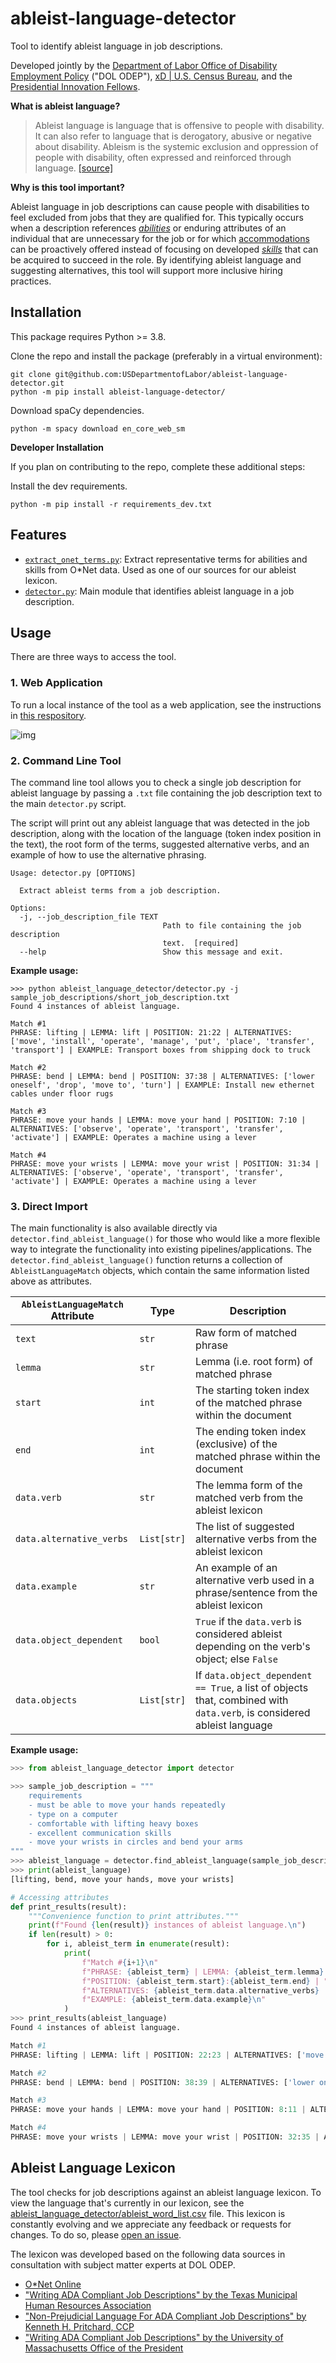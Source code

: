 # ableist-language-detector
Tool to identify ableist language in job descriptions.

Developed jointly by the [Department of Labor Office of Disability Employment Policy](https://www.dol.gov/agencies/odep) ("DOL ODEP"), [xD | U.S. Census Bureau](https://www.xd.gov/), and the [Presidential Innovation Fellows](https://presidentialinnovationfellows.gov/).

**What is ableist language?**

> Ableist language is language that is offensive to people with disability. It can also refer to language that is derogatory, abusive or negative about disability. Ableism is the systemic exclusion and oppression of people with disability, often expressed and reinforced through language. [[source]](https://pwd.org.au/resources/disability-info/language-guide/ableist-language/)

**Why is this tool important?**

Ableist language in job descriptions can cause people with disabilities to feel excluded from jobs that they are qualified for. This typically occurs when a description references [*abilities*](https://www.onetonline.org/find/descriptor/browse/Abilities/) or enduring attributes of an individual that are unnecessary for the job or for which [accommodations](https://askjan.org/) can be proactively offered instead of focusing on developed [*skills*](https://www.onetonline.org/skills/) that can be acquired to succeed in the role. By identifying ableist language and suggesting alternatives, this tool will support more inclusive hiring practices.

## Installation

This package requires Python >= 3.8.

Clone the repo and install the package (preferably in a virtual environment):
```
git clone git@github.com:USDepartmentofLabor/ableist-language-detector.git
python -m pip install ableist-language-detector/
```

Download spaCy dependencies.
```
python -m spacy download en_core_web_sm
```

**Developer Installation**

If you plan on contributing to the repo, complete these additional steps:

Install the dev requirements.

```
python -m pip install -r requirements_dev.txt
```

## Features

* [`extract_onet_terms.py`](ableist_language_detector/extract_terms.py): Extract representative terms for abilities and skills from O*Net data. Used as one of our sources for our ableist lexicon.
* [`detector.py`](ableist_language_detector/detector.py): Main module that identifies ableist language in a job description.

## Usage

There are three ways to access the tool.

### 1. Web Application

To run a local instance of the tool as a web application, see the instructions in [this respository](https://github.com/USDepartmentofLabor/ableist-language-detector-web).

![img](assets/ableist-ui-demo-fullsize.gif)

### 2. Command Line Tool

The command line tool allows you to check a single job description for ableist language by passing a `.txt` file containing the job description text to the main `detector.py` script.

The script will print out any ableist language that was detected in the job description, along with the location of the language (token index position in the text), the root form of the terms, suggested alternative verbs, and an example of how to use the alternative phrasing.

```
Usage: detector.py [OPTIONS]

  Extract ableist terms from a job description.

Options:
  -j, --job_description_file TEXT
                                  Path to file containing the job description
                                  text.  [required]
  --help                          Show this message and exit.
```

**Example usage:**

```
>>> python ableist_language_detector/detector.py -j sample_job_descriptions/short_job_description.txt
Found 4 instances of ableist language.

Match #1
PHRASE: lifting | LEMMA: lift | POSITION: 21:22 | ALTERNATIVES: ['move', 'install', 'operate', 'manage', 'put', 'place', 'transfer', 'transport'] | EXAMPLE: Transport boxes from shipping dock to truck

Match #2
PHRASE: bend | LEMMA: bend | POSITION: 37:38 | ALTERNATIVES: ['lower oneself', 'drop', 'move to', 'turn'] | EXAMPLE: Install new ethernet cables under floor rugs

Match #3
PHRASE: move your hands | LEMMA: move your hand | POSITION: 7:10 | ALTERNATIVES: ['observe', 'operate', 'transport', 'transfer', 'activate'] | EXAMPLE: Operates a machine using a lever

Match #4
PHRASE: move your wrists | LEMMA: move your wrist | POSITION: 31:34 | ALTERNATIVES: ['observe', 'operate', 'transport', 'transfer', 'activate'] | EXAMPLE: Operates a machine using a lever
```

### 3. Direct Import

The main functionality is also available directly via `detector.find_ableist_language()` for those who would like a more flexible way to integrate the functionality into existing pipelines/applications. The `detector.find_ableist_language()` function returns a collection of `AbleistLanguageMatch` objects, which contain the same information listed above as attributes.

`AbleistLanguageMatch` Attribute | Type | Description
---- | ---- | -----
`text` | `str` | Raw form of matched phrase
`lemma` | `str` | Lemma (i.e. root form) of matched phrase
`start` | `int` | The starting token index of the matched phrase within the document
`end` | `int` | The ending token index (exclusive) of the matched phrase within the document
`data.verb` | `str` | The lemma form of the matched verb from the ableist lexicon
`data.alternative_verbs` | `List[str]` | The list of suggested alternative verbs from the ableist lexicon
`data.example` | `str` | An example of an alternative verb used in a phrase/sentence from the ableist lexicon
`data.object_dependent` | `bool` | `True` if the `data.verb` is considered ableist depending on the verb's object; else `False`
`data.objects` | `List[str]` | If `data.object_dependent == True`, a list of objects that, combined with `data.verb`, is considered ableist language

**Example usage:**

```python
>>> from ableist_language_detector import detector

>>> sample_job_description = """
    requirements
    - must be able to move your hands repeatedly
    - type on a computer
    - comfortable with lifting heavy boxes
    - excellent communication skills
    - move your wrists in circles and bend your arms
"""
>>> ableist_language = detector.find_ableist_language(sample_job_description)
>>> print(ableist_language)
[lifting, bend, move your hands, move your wrists]

# Accessing attributes
def print_results(result):
    """Convenience function to print attributes."""
    print(f"Found {len(result)} instances of ableist language.\n")
    if len(result) > 0:
        for i, ableist_term in enumerate(result):
            print(
                f"Match #{i+1}\n"
                f"PHRASE: {ableist_term} | LEMMA: {ableist_term.lemma} | "
                f"POSITION: {ableist_term.start}:{ableist_term.end} | "
                f"ALTERNATIVES: {ableist_term.data.alternative_verbs} | "
                f"EXAMPLE: {ableist_term.data.example}\n"
            )
>>> print_results(ableist_language)
Found 4 instances of ableist language.

Match #1
PHRASE: lifting | LEMMA: lift | POSITION: 22:23 | ALTERNATIVES: ['move', 'install', 'operate', 'manage', 'put', 'place', 'transfer', 'transport'] | EXAMPLE: Transport boxes from shipping dock to truck

Match #2
PHRASE: bend | LEMMA: bend | POSITION: 38:39 | ALTERNATIVES: ['lower oneself', 'drop', 'move to', 'turn'] | EXAMPLE: Install new ethernet cables under floor rugs

Match #3
PHRASE: move your hands | LEMMA: move your hand | POSITION: 8:11 | ALTERNATIVES: ['observe', 'operate', 'transport', 'transfer', 'activate'] | EXAMPLE: Operates a machine using a lever

Match #4
PHRASE: move your wrists | LEMMA: move your wrist | POSITION: 32:35 | ALTERNATIVES: ['observe', 'operate', 'transport', 'transfer', 'activate'] | EXAMPLE: Operates a machine using a lever
```

## Ableist Language Lexicon

The tool checks for job descriptions against an ableist language lexicon. To view the language that's currently in our lexicon, see the [ableist_language_detector/ableist_word_list.csv](ableist_language_detector/ableist_word_list.csv) file. This lexicon is constantly evolving and we appreciate any feedback or requests for changes. To do so, please [open an issue](https://github.com/USDepartmentofLabor/ableist-language-detector/issues).

The lexicon was developed based on the following data sources in consultation with subject matter experts at DOL ODEP.

* [O*Net Online](https://www.onetonline.org/)
* ["Writing ADA Compliant Job Descriptions" by the Texas Municipal Human Resources Association](https://tmhra.org/ADAToolkit/5-WriteADA-JobDescrip.pdf)
* ["Non-Prejudicial Language For ADA Compliant Job Descriptions" by Kenneth H. Pritchard, CCP](http://www.thehumanequation.com/en/news_rss/articles/2004/ADALegalJobDescriptions.pdf)
* ["Writing ADA Compliant Job Descriptions" by the University of Massachusetts Office of the President](https://www.umassp.edu/sites/default/files/documents/human-resources/ADA%20job%20descriptions.pdf)
